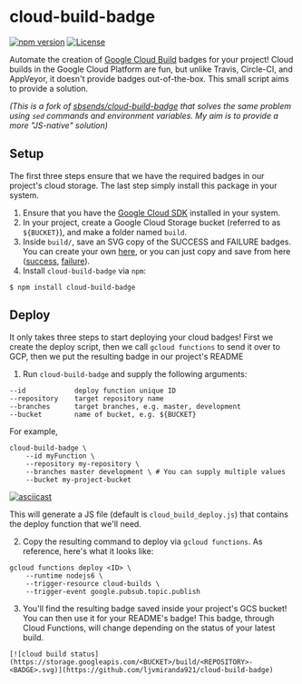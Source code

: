 # cloud-build-badge 

[![npm version](https://badge.fury.io/js/cloud-build-badge.svg)](https://badge.fury.io/js/cloud-build-badge)
[![License](https://img.shields.io/badge/License-Apache%202.0-blue.svg)](https://opensource.org/licenses/Apache-2.0)

Automate the creation of [Google Cloud
Build](https://cloud.google.com/cloud-build/) badges for your project! Cloud
builds in the Google Cloud Platform are fun, but unlike Travis, Circle-CI, and
AppVeyor, it doesn't provide badges out-of-the-box. This small script aims to
provide a solution.

*(This is a fork of
[sbsends/cloud-build-badge](https://github.com/sbsends/cloud-build-badge) that
solves the same problem using `sed` commands and environment variables.  My aim
is to provide a more "JS-native" solution)*

## Setup

The first three steps ensure that we have the required badges in our project's
cloud storage. The last step simply install this package in your system.

1. Ensure that you have the [Google Cloud SDK](https://cloud.google.com/sdk/)
   installed in your system.
2. In your project, create a Google Cloud Storage bucket (referred to as
   `${BUCKET}`), and make a folder named `build`.
3. Inside `build/`, save an SVG copy of the SUCCESS and FAILURE badges. You can
   create your own [here](https://shields.io/#/), or you can just copy and save
   from here
   ([success](https://storage.googleapis.com/tm-github-builds/build/success.svg),
   [failure](https://storage.googleapis.com/tm-github-builds/build/failure.svg)).
4. Install `cloud-build-badge` via `npm`:

```shell
$ npm install cloud-build-badge
```

## Deploy

It only takes three steps to start deploying your cloud badges! First we create
the deploy script, then we call `gcloud functions` to send it over to GCP, then
we put the resulting badge in our project's README

1. Run `cloud-build-badge` and supply the following arguments:

```
--id            deploy function unique ID
--repository    target repository name
--branches      target branches, e.g. master, development
--bucket        name of bucket, e.g. ${BUCKET}
```

For example, 

```shell
cloud-build-badge \
    --id myFunction \
    --repository my-repository \
    --branches master development \ # You can supply multiple values
    --bucket my-project-bucket
```

[![asciicast](https://asciinema.org/a/IGo1BsfeYPSWMp9ufIhYu8a1Z.svg)](https://asciinema.org/a/IGo1BsfeYPSWMp9ufIhYu8a1Z)

This will generate a JS file (default is `cloud_build_deploy.js`) that
contains the deploy function that we'll need. 

2. Copy the resulting command to deploy via  `gcloud functions`. As
   reference, here's what it looks like:

```shell
gcloud functions deploy <ID> \
    --runtime nodejs6 \
    --trigger-resource cloud-builds \
    --trigger-event google.pubsub.topic.publish
```

3. You'll find the resulting badge saved inside your project's GCS bucket! You
   can then use it for your README's badge! This badge, through Cloud
   Functions, will change depending on the status of your latest build.

```
[![cloud build status](https://storage.googleapis.com/<BUCKET>/build/<REPOSITORY>-<BADGE>.svg)](https://github.com/ljvmiranda921/cloud-build-badge)
```


